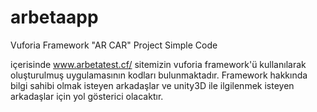 # arbetaapp
Vuforia Framework "AR CAR" Project Simple Code

 içerisinde www.arbetatest.cf/ sitemizin vuforia framework'ü kullanılarak oluşturulmuş uygulamasının kodları bulunmaktadır.
 Framework hakkında bilgi sahibi olmak isteyen arkadaşlar ve unity3D ile ilgilenmek isteyen arkadaşlar için yol gösterici olacaktır.
